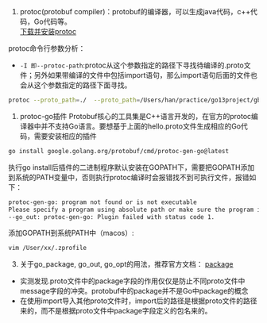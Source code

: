 1. protoc(protobuf compiler)：protobuf的编译器，可以生成java代码，c++代码，Go代码等。  
[下载并安装protoc](https://github.com/protocolbuffers/protobuf/releases)

protoc命令行参数分析：
- `-I 即--protoc-path`:protoc从这个参数指定的路径下寻找待编译的.proto文件；另外如果带编译的文件中包括import语句，那么import语句后面的文件也会从这个参数指定的路径下面寻找。
```sh
protoc --proto_path=./  --proto_path=/Users/han/practice/go13project/gblog/skill/protobuf/test/common --go_out=./ --go_opt=module="github.com/hpp131/gblog/pb"  hello.proto  common.proto
```




1. protoc-go插件
Protobuf核心的工具集是C++语言开发的，在官方的protoc编译器中并不支持Go语言。要想基于上面的hello.proto文件生成相应的Go代码，需要安装相应的插件
```sh
go install google.golang.org/protobuf/cmd/protoc-gen-go@latest
```
执行go install后插件的二进制程序默认安装在GOPATH下，需要把GOPATH添加到系统的PATH变量中，否则执行protoc编译时会报错找不到可执行文件，报错如下：
```sh
protoc-gen-go: program not found or is not executable
Please specify a program using absolute path or make sure the program is available in your PATH system variable
--go_out: protoc-gen-go: Plugin failed with status code 1.
```
添加GOPATH到系统PATH中（macos）:
```sh
vim /User/xx/.zprofile
```


3. 关于go_package, go_out, go_opt的用法，推荐官方文档：
[package](https://protobuf.dev/reference/go/go-generated/#package)
- 实测发现.proto文件中的package字段的作用仅仅是防止不同proto文件中message字段的冲突。protobuf中的package并不是Go中package的概念
- 在使用import导入其他proto文件时，import后的路径是根据proto文件的路径来的，而不是根据proto文件中package字段定义的包名来的。

